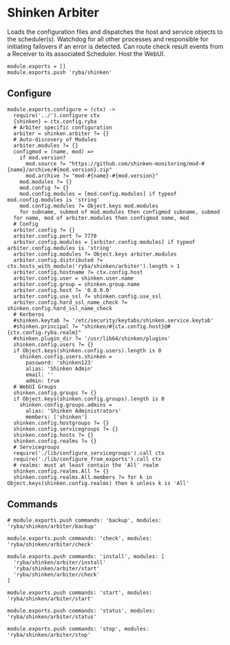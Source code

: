 
# Shinken Arbiter

Loads the configuration files and dispatches the host and service objects to the
scheduler(s). Watchdog for all other processes and responsible for initiating
failovers if an error is detected. Can route check result events from a Receiver
to its associated Scheduler. Host the WebUI.

    module.exports = []
    module.exports.push 'ryba/shinken'

## Configure

    module.exports.configure = (ctx) ->
      require('../').configure ctx
      {shinken} = ctx.config.ryba
      # Arbiter specific configuration
      arbiter = shinken.arbiter ?= {}
      # Auto-discovery of Modules
      arbiter.modules ?= {}
      configmod = (name, mod) =>
        if mod.version?
          mod.source ?= "https://github.com/shinken-monitoring/mod-#{name}/archive/#{mod.version}.zip"
          mod.archive ?= "mod-#{name}-#{mod.version}"
        mod.modules ?= {}
        mod.config ?= {}
        mod.config.modules = [mod.config.modules] if typeof mod.config.modules is 'string'
        mod.config.modules ?= Object.keys mod.modules
        for subname, submod of mod.modules then configmod subname, submod
      for name, mod of arbiter.modules then configmod name, mod
      # Config
      arbiter.config ?= {}
      arbiter.config.port ?= 7770
      arbiter.config.modules = [arbiter.config.modules] if typeof arbiter.config.modules is 'string'
      arbiter.config.modules ?= Object.keys arbiter.modules
      arbiter.config.distributed ?= ctx.hosts_with_module('ryba/shinken/arbiter').length > 1
      arbiter.config.hostname ?= ctx.config.host
      arbiter.config.user = shinken.user.name
      arbiter.config.group = shinken.group.name
      arbiter.config.host ?= '0.0.0.0'
      arbiter.config.use_ssl ?= shinken.config.use_ssl
      arbiter.config.hard_ssl_name_check ?= shinken.config.hard_ssl_name_check
      # Kerberos
      #shinken.keytab ?= '/etc/security/keytabs/shinken.service.keytab'
      #shinken.principal ?= "shinken/#{ctx.config.host}@#{ctx.config.ryba.realm}"
      #shinken.plugin_dir ?= '/usr/lib64/shinken/plugins'
      shinken.config.users ?= {}
      if Object.keys(shinken.config.users).length is 0
        shinken.config.users.shinken =
          password: 'shinken123'
          alias: 'Shinken Admin'
          email: ''
          admin: true
      # WebUI Groups
      shinken.config.groups ?= {}
      if Object.keys(shinken.config.groups).length is 0
        shinken.config.groups.admins =
          alias: 'Shinken Administrators'
          members: ['shinken']
      shinken.config.hostgroups ?= {}
      shinken.config.servicegroups ?= {}
      shinken.config.hosts ?= {}
      shinken.config.realms ?= {}
      # Servicegroups
      require('./lib/configure_servicegroups').call ctx
      require('./lib/configure_from_exports').call ctx
      # realms: must at least contain the 'All' realm
      shinken.config.realms.All ?= {}
      shinken.config.realms.All.members ?= for k in Object.keys(shinken.config.realms) then k unless k is 'All'

## Commands

    # module.exports.push commands: 'backup', modules: 'ryba/shinken/arbiter/backup'

    module.exports.push commands: 'check', modules: 'ryba/shinken/arbiter/check'

    module.exports.push commands: 'install', modules: [
      'ryba/shinken/arbiter/install'
      'ryba/shinken/arbiter/start'
      'ryba/shinken/arbiter/check'
    ]

    module.exports.push commands: 'start', modules: 'ryba/shinken/arbiter/start'

    module.exports.push commands: 'status', modules: 'ryba/shinken/arbiter/status'

    module.exports.push commands: 'stop', modules: 'ryba/shinken/arbiter/stop'
